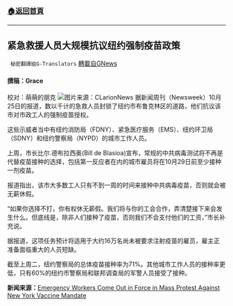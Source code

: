 ###  [:house:返回首頁](https://github.com/ourhimalayas/txt)
---


## 紧急救援人员大规模抗议纽约强制疫苗政策
` 秘密翻譯組G-Translators` [轉載自GNews](https://gnews.org/zh-hans/1618802/)

#### 撰稿：Grace
校对：萌萌的朋克
![](https://assets.gnews.org/wp-content/uploads/2021/10/5-51.jpg)图片来源：CLarionNews
据新闻周刊（Newsweek）10月25日的报道，数以千计的急救人员封锁了纽约市布鲁克林区的道路，他们抗议该市对市政工人的强制疫苗授权。

这些示威者当中有纽约消防局（FDNY）、紧急医疗服务（EMS）、纽约环卫局（SDNY）和纽约警察局（NYPD）的城市工作人员。

上周，市长比尔.德布拉西奥(Bill de Blasioa)宣布，常规的中共病毒测试将不再是代替疫苗接种的选择，包括第一反应者在内的城市雇员将在10月29日前至少接种一剂疫苗。

报道指出，该市大多数工人只有不到一周的时间来接种中共病毒疫苗，否则就会被无薪休假。

“如果你选择不打，你有权休无薪假。我们将与你的工会合作，弄清楚接下来会发生什么。但底线是，除非人们接种了疫苗，否则我们不会支付他们的工资，”市长补充说。

据报道，这项任务预计将适用于大约16万名尚未被要求注射疫苗的雇员，雇主正准备面临重大的人员短缺。

截至上周二，纽约警察局的总体疫苗接种率为71%。其他城市工作人员的接种率更低，只有60%的纽约市警察局和联邦调查局的军警人员接受了接种。

**新闻来源：**[Emergency Workers Come Out in Force in Mass Protest Against New York Vaccine Mandate](https://www.newsweek.com/hundreds-emergency-workers-block-new-york-roads-protest-against-vaccine-mandate-1642309)
